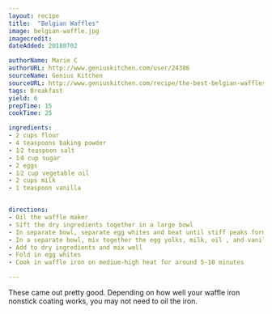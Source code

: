 ```yaml
---
layout: recipe
title:  "Belgian Waffles"
image: belgian-waffle.jpg
imagecredit:
dateAdded: 20180702

authorName: Marie C
authorURL: http://www.geniuskitchen.com/user/24386
sourceName: Genius Kitchen
sourceURL: http://www.geniuskitchen.com/recipe/the-best-belgian-waffles-63071
tags: Breakfast
yield: 6
prepTime: 15
cookTime: 25

ingredients:
- 2 cups flour
- 4 teaspoons baking powder
- 1⁄2 teaspoon salt
- 1⁄4 cup sugar
- 2 eggs
- 1⁄2 cup vegetable oil
- 2 cups milk
- 1 teaspoon vanilla


directions:
- Oil the waffle maker 
- Sift the dry ingredients together in a large bowl
- In separate bowl, separate egg whites and beat until stiff peaks form
- In a separate bowl, mix together the egg yolks, milk, oil , and vanilla, stir slightly
- Add to dry ingredients and mix well
- Fold in egg whites
- Cook in waffle iron on medium-high heat for around 5-10 minutes

---
```


These came out pretty good. Depending on how well your waffle iron nonstick coating works, you may not need to oil the iron.
